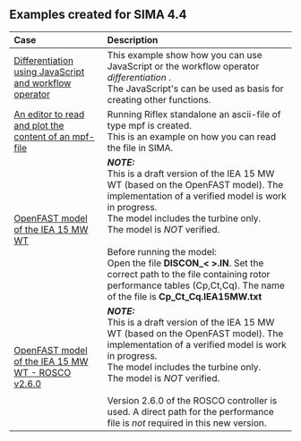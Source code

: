 ## Examples created for SIMA 4.4


  

| Case | Description    |
|:---|:---|
| [Differentiation using JavaScript and workflow operator](differentiate_using_javascript.stask)| This example show how you can use JavaScript or the workflow operator _differentiation_ . <br />The JavaScript's can be used as basis for creating other functions. |
| [An editor to read and plot the content of an mpf-file](mpf_plotter.stask)| Running Riflex standalone an ascii-file of type mpf is created. <br /> This is an example on how you can read the file in SIMA.|
| [OpenFAST model of the IEA 15 MW WT](IEA15MW_turbine_only_draft_version_20221007.stask) | **_NOTE:_** <br /> This is a draft version of the IEA 15 MW WT (based on the OpenFAST model). The implementation of a verified model is work in progress. <br />The model includes the turbine only. <br />The model is _NOT_ verified. <br /> <br />  Before running the model:<br /> Open the file **DISCON_< >.IN**. Set the correct path to the file containing rotor performance tables (Cp,Ct,Cq). The name of the file is **Cp_Ct_Cq.IEA15MW.txt** |
| [OpenFAST model of the IEA 15 MW WT - ROSCO v2.6.0](IEA15MW_ROSCO2.6.0_turbine_only_draft_version_20221021.stask) | **_NOTE:_** <br /> This is a draft version of the IEA 15 MW WT (based on the OpenFAST model). The implementation of a verified model is work in progress. <br />The model includes the turbine only. <br />The model is _NOT_ verified. <br /> <br />  Version 2.6.0 of the ROSCO controller is used. A direct path for the performance file is _not_ required in this new version.|



<!---#That is so funny! :joy: :tent:-->

<!---
- [Comparison Marine growth conditionset](comparison_marine_growth_conditionset_in_wf_set_with_CE_report.stask)
  - Model marine marine growth. 
    - Example includes a custom editor and a report generator.
- [How to use error log in a workflow set](Error_log_example_with_two_sets.stask)
  - Log of the failed cases a stored to file
- [Condition and workflow as input](Example_condition_and_workflow_as_input_report.stask)
- [Post processor operators](examplePostProcessorOperators.stask)
  - This is included in SIMA 4.2.0
- [Pass signal to an Excel file](Example_send_signals_to_Excel_sheets.stask)
- [Store data to file](storeDataToFiles.stask)

-->